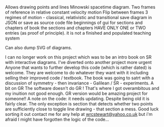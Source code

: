 Allows drawing points and lines Minowski spacetime diagram.
Two frames of reference in relative constant velocity motion
Flip between frames
3 regimes of motion - classical, relativistic and transitional
save diagram in JSON
or save as source code file
beginnings of gui for sections and chapters of book
the sections and chapters HAVE ONLY ONE or TWO entries (as proof of principle).
it is not a finished and populated teaching system

Can also dump SVG of diagrams.

I can no longer work on this project which was to be an intro book on SR with interactive diagrams.
I've diverted onto another project more urgent
Anyone that wants to further develop this code (which is rather dated) is welcome.
They are welcome to do whatever they want with it including selling their improved code / textbook.
The book was going to satrt with a discussion of symmetry - then invariance - Galilean / SR - experiments. A bit on GR
The software doesn't do GR ! That's where I got overambitous and my inuition not good enough. 
GR version would be amazing project for someone!!
A note on the code: it needs updating.
Despite being old it is fairly clear.
The only exception is section that detects whether two points are sufficiently close to toggle line drawing - that section a mess.
Good luck sorting it out
contact me for any help at wrcstewart@yahoo.co.uk
but i'm afraid I might have forgotten the logic of the code...
